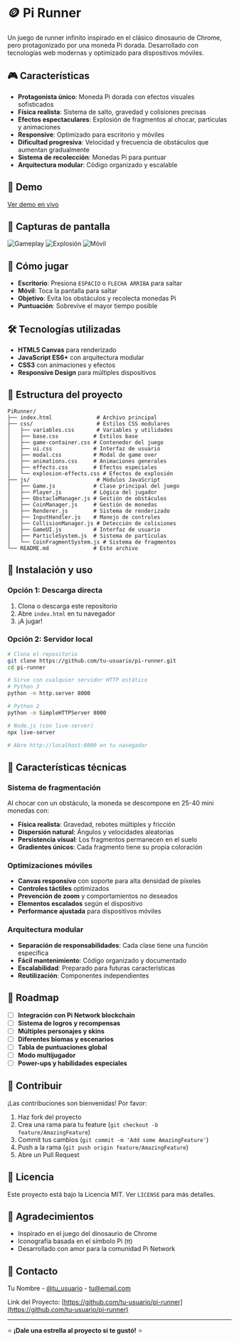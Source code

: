 # 🪙 Pi Runner

Un juego de runner infinito inspirado en el clásico dinosaurio de Chrome, pero protagonizado por una moneda Pi dorada. Desarrollado con tecnologías web modernas y optimizado para dispositivos móviles.

## 🎮 Características

- **Protagonista único**: Moneda Pi dorada con efectos visuales sofisticados
- **Física realista**: Sistema de salto, gravedad y colisiones precisas
- **Efectos espectaculares**: Explosión de fragmentos al chocar, partículas y animaciones
- **Responsive**: Optimizado para escritorio y móviles
- **Dificultad progresiva**: Velocidad y frecuencia de obstáculos que aumentan gradualmente
- **Sistema de recolección**: Monedas Pi para puntuar
- **Arquitectura modular**: Código organizado y escalable

## 🚀 Demo

[Ver demo en vivo](tu-url-de-github-pages)

## 📱 Capturas de pantalla

![Gameplay](screenshots/gameplay.png)
![Explosión](screenshots/explosion.png)
![Móvil](screenshots/mobile.png)

## 🎯 Cómo jugar

- **Escritorio**: Presiona `ESPACIO` o `FLECHA ARRIBA` para saltar
- **Móvil**: Toca la pantalla para saltar
- **Objetivo**: Evita los obstáculos y recolecta monedas Pi
- **Puntuación**: Sobrevive el mayor tiempo posible

## 🛠️ Tecnologías utilizadas

- **HTML5 Canvas** para renderizado
- **JavaScript ES6+** con arquitectura modular
- **CSS3** con animaciones y efectos
- **Responsive Design** para múltiples dispositivos

## 📁 Estructura del proyecto

```
PiRunner/
├── index.html              # Archivo principal
├── css/                    # Estilos CSS modulares
│   ├── variables.css       # Variables y utilidades
│   ├── base.css           # Estilos base
│   ├── game-container.css # Contenedor del juego
│   ├── ui.css             # Interfaz de usuario
│   ├── modal.css          # Modal de game over
│   ├── animations.css     # Animaciones generales
│   ├── effects.css        # Efectos especiales
│   └── explosion-effects.css # Efectos de explosión
├── js/                     # Módulos JavaScript
│   ├── Game.js            # Clase principal del juego
│   ├── Player.js          # Lógica del jugador
│   ├── ObstacleManager.js # Gestión de obstáculos
│   ├── CoinManager.js     # Gestión de monedas
│   ├── Renderer.js        # Sistema de renderizado
│   ├── InputHandler.js    # Manejo de controles
│   ├── CollisionManager.js # Detección de colisiones
│   ├── GameUI.js          # Interfaz de usuario
│   ├── ParticleSystem.js  # Sistema de partículas
│   └── CoinFragmentSystem.js # Sistema de fragmentos
└── README.md              # Este archivo
```

## 🚀 Instalación y uso

### Opción 1: Descarga directa
1. Clona o descarga este repositorio
2. Abre `index.html` en tu navegador
3. ¡A jugar!

### Opción 2: Servidor local
```bash
# Clona el repositorio
git clone https://github.com/tu-usuario/pi-runner.git
cd pi-runner

# Sirve con cualquier servidor HTTP estático
# Python 3
python -m http.server 8000

# Python 2
python -m SimpleHTTPServer 8000

# Node.js (con live-server)
npx live-server

# Abre http://localhost:8000 en tu navegador
```

## 🎨 Características técnicas

### Sistema de fragmentación
Al chocar con un obstáculo, la moneda se descompone en 25-40 mini monedas con:
- **Física realista**: Gravedad, rebotes múltiples y fricción
- **Dispersión natural**: Ángulos y velocidades aleatorias
- **Persistencia visual**: Los fragmentos permanecen en el suelo
- **Gradientes únicos**: Cada fragmento tiene su propia coloración

### Optimizaciones móviles
- **Canvas responsivo** con soporte para alta densidad de píxeles
- **Controles táctiles** optimizados
- **Prevención de zoom** y comportamientos no deseados
- **Elementos escalados** según el dispositivo
- **Performance ajustada** para dispositivos móviles

### Arquitectura modular
- **Separación de responsabilidades**: Cada clase tiene una función específica
- **Fácil mantenimiento**: Código organizado y documentado
- **Escalabilidad**: Preparado para futuras características
- **Reutilización**: Componentes independientes

## 🔮 Roadmap

- [ ] **Integración con Pi Network blockchain**
- [ ] **Sistema de logros y recompensas**
- [ ] **Múltiples personajes y skins**
- [ ] **Diferentes biomas y escenarios**
- [ ] **Tabla de puntuaciones global**
- [ ] **Modo multijugador**
- [ ] **Power-ups y habilidades especiales**

## 🤝 Contribuir

¡Las contribuciones son bienvenidas! Por favor:

1. Haz fork del proyecto
2. Crea una rama para tu feature (`git checkout -b feature/AmazingFeature`)
3. Commit tus cambios (`git commit -m 'Add some AmazingFeature'`)
4. Push a la rama (`git push origin feature/AmazingFeature`)
5. Abre un Pull Request

## 📝 Licencia

Este proyecto está bajo la Licencia MIT. Ver `LICENSE` para más detalles.

## 🙏 Agradecimientos

- Inspirado en el juego del dinosaurio de Chrome
- Iconografía basada en el símbolo Pi (π)
- Desarrollado con amor para la comunidad Pi Network

## 📧 Contacto

Tu Nombre - [@tu_usuario](https://twitter.com/tu_usuario) - tu@email.com

Link del Proyecto: [https://github.com/tu-usuario/pi-runner](https://github.com/tu-usuario/pi-runner)

---

⭐ **¡Dale una estrella al proyecto si te gustó!** ⭐